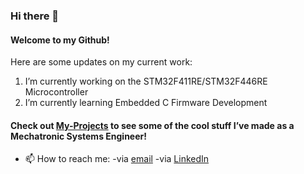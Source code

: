 ### Hi there 👋

#### Welcome to my Github!

<!--
**ZafeerAbbasi/ZafeerAbbasi** is a ✨ _special_ ✨ repository because its `README.md` (this file) appears on your GitHub profile.
-->

Here are some updates on my current work:

 1. I’m currently working on the STM32F411RE/STM32F446RE Microcontroller
 2. I’m currently learning Embedded C Firmware Development
#### Check out [My-Projects](https://github.com/ZafeerAbbasi/My-Projects) to see some of the cool stuff I’ve made as a Mechatronic Systems Engineer!
 - 📫 How to reach me: -via [email](mailto:zafeerabbasi57@yahoo.com) -via [LinkedIn](https://www.linkedin.com/in/zafeerabbasi/)
 
 
<!--
- 👯 I’m looking to collaborate on ...
- 🤔 I’m looking for help with ...
- 💬 Ask me about ...
-->



